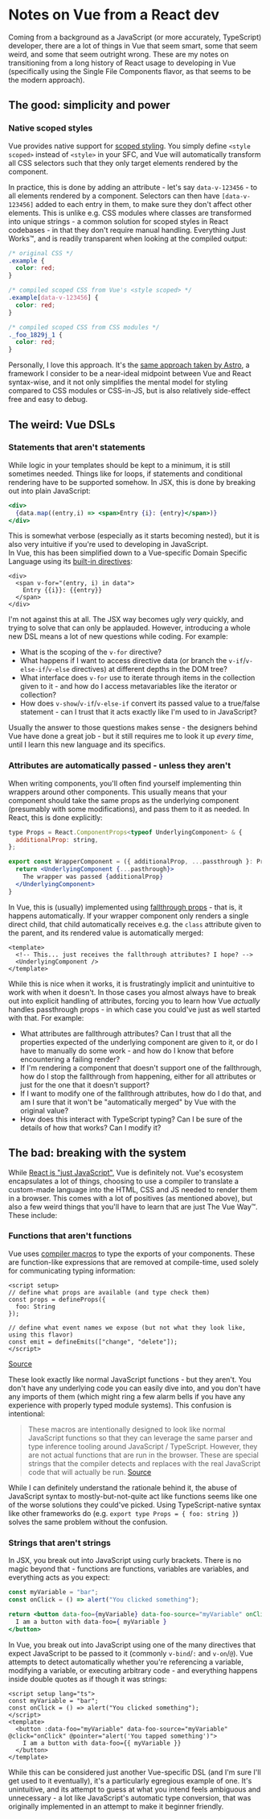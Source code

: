# Notes on Vue from a React dev

Coming from a background as a JavaScript (or more accurately, TypeScript) developer, there are a lot of things in Vue that seem smart, some that seem weird, and some that seem outright wrong. These are my notes on transitioning from a long history of React usage to developing in Vue (specifically using the Single File Components flavor, as that seems to be the modern approach).

## The good: simplicity and power

### Native scoped styles

Vue provides native support for [scoped styling](https://vuejs.org/api/sfc-css-features.html#scoped-css). You simply define `<style scoped>` instead of `<style>` in your SFC, and Vue will automatically transform all CSS selectors such that they only target elements rendered by the component.

In practice, this is done by adding an attribute - let's say `data-v-123456` - to all elements rendered by a component. Selectors can then have `[data-v-123456]` added to each entry in them, to make sure they don't affect other elements. This is unlike e.g. CSS modules where classes are transformed into unique strings - a common solution for scoped styles in React codebases - in that they don't require manual handling. Everything Just Works™️, and is readily transparent when looking at the compiled output:

```css
/* original CSS */
.example {
  color: red;
}
```

```css
/* compiled scoped CSS from Vue's <style scoped> */
.example[data-v-123456] {
  color: red;
}
```

```css
/* compiled scoped CSS from CSS modules */
._foo_1829j_1 {
  color: red;
}
```

Personally, I love this approach. It's the [same approach taken by Astro](https://docs.astro.build/en/guides/styling/#scoped-styles), a framework I consider to be a near-ideal midpoint between Vue and React syntax-wise, and it not only simplifies the mental model for styling compared to CSS modules or CSS-in-JS, but is also relatively side-effect free and easy to debug.

## The weird: Vue DSLs

### Statements that aren't statements

While logic in your templates should be kept to a minimum, it is still sometimes needed. Things like for loops, if statements and conditional rendering have to be supported somehow. In JSX, this is done by breaking out into plain JavaScript:

```jsx
<div>
  {data.map((entry,i) => <span>Entry {i}: {entry}</span>)}
</div>
```

This is somewhat verbose (especially as it starts becoming nested), but it is also very intuitive if you're used to developing in JavaScript.  
In Vue, this has been simplified down to a Vue-specific Domain Specific Language using its [built-in directives](https://vuejs.org/api/built-in-directives.html):

```vue
<div>
  <span v-for="(entry, i) in data">
    Entry {{i}}: {{entry}}
  </span>
</div>
```

I'm not against this at all. The JSX way becomes ugly *very* quickly, and trying to solve that can only be applauded. However, introducing a whole new DSL means a lot of new questions while coding. For example:

- What is the scoping of the `v-for` directive?
- What happens if I want to access directive data (or branch the `v-if`/`v-else-if`/`v-else` directives) at different depths in the DOM tree?
- What interface does `v-for` use to iterate through items in the collection given to it - and how do I access metavariables like the iterator or collection?
- How does `v-show`/`v-if`/`v-else-if` convert its passed value to a true/false statement - can I trust that it acts exactly like I'm used to in JavaScript?

Usually the answer to those questions makes sense - the designers behind Vue have done a great job - but it still requires me to look it up _every time_, until I learn this new language and its specifics.

### Attributes are automatically passed - unless they aren't

When writing components, you'll often find yourself implementing thin wrappers around other components. This usually means that your component should take the same props as the underlying component (presumably with some modifications), and pass them to it as needed. In React, this is done explicitly:

```jsx
type Props = React.ComponentProps<typeof UnderlyingComponent> & {
  additionalProp: string,
};

export const WrapperComponent = ({ additionalProp, ...passthrough }: Props) => {
  return <UnderlyingComponent {...pasthrough}>
    The wrapper was passed {additionalProp}
  </UnderlyingComponent>
}
```

In Vue, this is (usually) implemented using [fallthrough props](https://vuejs.org/guide/components/attrs#fallthrough-attributes) - that is, it happens automatically. If your wrapper component only renders a single direct child, that child automatically receives e.g. the `class` attribute given to the parent, and its rendered value is automatically merged:

```vue
<template>
  <!-- This... just receives the fallthrough attributes? I hope? -->
  <UnderlyingComponent />
</template>
```

While this is nice when it works, it is frustratingly implicit and unintuitive to work with when it doesn't. In those cases you almost always have to break out into explicit handling of attributes, forcing you to learn how Vue _actually_ handles passthrough props - in which case you could've just as well started with that. For example:

- What attributes are fallthrough attributes? Can I trust that all the properties expected of the underlying component are given to it, or do I have to manually do some work - and how do I know that before encountering a failing render?
- If I'm rendering a component that doesn't support one of the fallthrough, how do I stop the fallthrough from happening, either for all attributes or just for the one that it doesn't support?
- If I want to modify one of the fallthrough attributes, how do I do that, and am I sure that it won't be "automatically merged" by Vue with the original value?
- How does this interact with TypeScript typing? Can I be sure of the details of how that works? Can I modify it?

## The bad: breaking with the system

While [React is "just JavaScript"](https://daverupert.com/2018/06/the-react-is-just-javascript-myth/), Vue is definitely not. Vue's ecosystem encapsulates a lot of things, choosing to use a compiler to translate a custom-made language into the HTML, CSS and JS needed to render them in a browser. This comes with a lot of positives (as mentioned above), but also a few weird things that you'll have to learn that are just The Vue Way™️. These include:

### Functions that aren't functions

Vue uses [compiler macros](https://vuejs.org/glossary/#compiler-macro) to type the exports of your components. These are function-like expressions that are removed at compile-time, used solely for communicating typing information:

```vue
<script setup>
// define what props are available (and type check them)
const props = defineProps({
  foo: String
});

// define what event names we expose (but not what they look like, using this flavor)
const emit = defineEmits(["change", "delete"]);
</script>
```
[Source](https://vuejs.org/api/sfc-script-setup#defineprops-defineemits)

These look exactly like normal JavaScript functions - but they aren't. You don't have any underlying code you can easily dive into, and you don't have any imports of them (which might ring a few alarm bells if you have any experience with properly typed module systems). This confusion is intentional:

> These macros are intentionally designed to look like normal JavaScript functions so that they can leverage the same parser and type inference tooling around JavaScript / TypeScript. However, they are not actual functions that are run in the browser. These are special strings that the compiler detects and replaces with the real JavaScript code that will actually be run. [Source](https://vuejs.org/glossary/#compiler-macro)

While I can definitely understand the rationale behind it, the abuse of JavaScript syntax to mostly-but-not-quite act like functions seems like one of the worse solutions they could've picked. Using TypeScript-native syntax like other frameworks do (e.g. `export type Props = { foo: string }`) solves the same problem without the confusion.

### Strings that aren't strings

In JSX, you break out into JavaScript using curly brackets. There is no magic beyond that - functions are functions, variables are variables, and everything acts as you expect:

```jsx
const myVariable = "bar";
const onClick = () => alert("You clicked something");

return <button data-foo={myVariable} data-foo-source="myVariable" onClick={onClick} onPointer={() => alert("You tapped something")}>
  I am a button with data-foo={ myVariable }
</button>
```

In Vue, you break out into JavaScript using one of the many directives that expect JavaScript to be passed to it (commonly `v-bind`/`:` and `v-on`/`@`). Vue attempts to detect automatically whether you're referencing a variable, modifying a variable, or executing arbitrary code - and everything happens inside double quotes as if though it was strings:

```vue
<script setup lang="ts">
const myVariable = "bar";
const onClick = () => alert("You clicked something");
</script>
<template>
  <button :data-foo="myVariable" data-foo-source="myVariable" @click="onClick" @pointer="alert('You tapped something')">
    I am a button with data-foo={{ myVariable }}
  </button>
</template>
```

While this can be considered just another Vue-specific DSL (and I'm sure I'll get used to it eventually), it's a particularly egregious example of one. It's unintuitive, and its attempt to guess at what you intend feels ambiguous and unnecessary - a lot like JavaScript's automatic type conversion, that was originally implemented in an attempt to make it beginner friendly.
